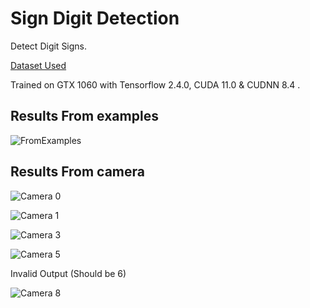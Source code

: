 # Sign Digit Detection

Detect Digit Signs.

[Dataset Used](https://github.com/ardamavi/Sign-Language-Digits-Dataset)

Trained on GTX 1060 with Tensorflow 2.4.0, CUDA 11.0 & CUDNN 8.4 .

## Results From examples

![FromExamples](results/SignDetection.JPG)

## Results From camera

![Camera 0](results/camera0.png)

![Camera 1](results/camera1.png)

![Camera 3](results/camera3.png)

![Camera 5](results/camera5.png)

Invalid Output (Should be 6)

![Camera 8](results/camera8.png)
